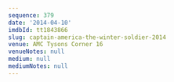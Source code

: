 ```yaml
---
sequence: 379
date: '2014-04-10'
imdbId: tt1843866
slug: captain-america-the-winter-soldier-2014
venue: AMC Tysons Corner 16
venueNotes: null
medium: null
mediumNotes: null
---
```


